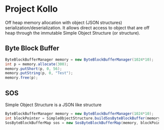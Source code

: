 # Project Kollo
Off heap memory allocation with object (JSON structures) serialization/deserialization. It allows direct access to object that are off heap through the immutable Simple Object Structure (or structure).

## Byte Block Buffer
````java
ByteBlockBufferManager memory = new ByteBlockBufferManager(1024*10);
int p = memory.allocate(300);
memory.putShort(p, 0, 56);
memory.putString(p, 0, "Test");
memory.free(p);
````

## SOS
Simple Object Structure is a JSON like structure

````java
ByteBlockBufferManager memory = new ByteBlockBufferManager(1024*10);
int blockPointer = SimpleObjectStructure.buildSosByteBlockBuffer(memory, jdm);
SosByteBlockBufferMap sos = new SosByteBlockBufferMap(memory, blockPointer);
````
